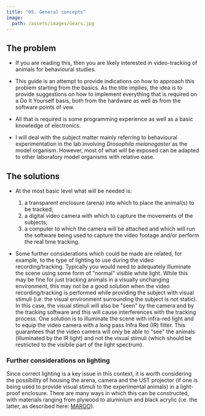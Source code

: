 ```yaml
---
title: "05. General concepts"
image: 
  path: /assets/images/Gears.jpg
---
```


<!--- NEED TO THANK FOR GRAPHIC CONTENT --->
<!--- https://pixabay.com/illustrations/search/circuit%20boards/ --->

<!--- # General concepts --->

## The problem

-   If you are reading this, then you are likely interested in
    video-tracking of animals for behavioural studies.

-   This guide is an attempt to provide indications on how to
    approach this problem starting from the basics. As the title
    implies, the idea is to provide suggestions on how to implement
    everything that is required on a Do It Yourself basis, both from
    the hardware as well as from the software points of vew.

-   All that is required is some programming experience as well as a 
	basic knowledge of electronics.

-   I will deal with the subject matter mainly referring to
    behavioural experimentation in the lab involving *Drosophila
    melanogaster* as the model organism. However, most of what will
    be exposed can be adapted to other laboratory model organisms
    with relative ease.


## The solutions

-   At the most basic level what will be needed is:
    1.  a transparent enclosure (arena) into which to place the
        animal(s) to be tracked;
    2.  a digital video camera with which to capture the movements of
        the subjects;
    3.  a computer to which the camera will be attached and which will
        run the software being used to capture the video footage
        and/or perform the real time tracking.

-   Some further considerations which could be made are related, for
    example, to the type of lighting to use during the video
    recording/tracking. Typically you would need to adequately
    illuminate the scene using some form of "normal" visible white
    light. While this may be fine for just tracking animals in a
    visually unchanging environment, this may not be a good solution
    when the video recording/tracking is performed while providing
    the subject with visual stimuli (i.e. the visual environment
    surrounding the subject is not static). In this case, the visual
    stimuli will also be "seen" by the camera and by the tracking
    software and this will cause interferences with the tracking
    process. One solution is to illuminate the scene with infra-red
    light and to equip the video camera with a long pass Infra Red
    (IR) filter. This guarantees that the video camera will only be
    able to "see" the animals (illuminated by the IR light) and not
    the visual stimuli (which should be restricted to the visibile
    part of the light spectrum).


### Further considerations on lighting

Since correct lighting is a key issue in this context, it is worth
considering the possibility of housing the arena, camera and the
UST projector (if one is being used to provide visual stimuli to
the experimental animals) in a light-proof enclosure. There are
many ways in which this can be constructed, with materials ranging
from plywood to aluminium and black acrylic (i.e. the latter, as
described here: [MARGO](https://github.com/de-Bivort-Lab/margo)).

